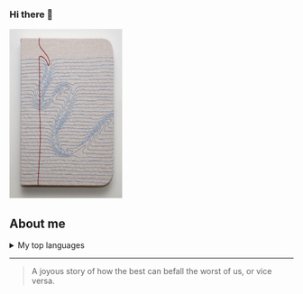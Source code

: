 ### Hi there 👋

<!--
**oldmcdonnell/oldmcdonnell** is a ✨ _special_ ✨ repository because its `README.md` (this file) appears on your GitHub profile.

Here are some ideas to get you started:

- 🔭 I’m currently working on ...
- 🌱 I’m currently learning ...
- 👯 I’m looking to collaborate on ...
- 🤔 I’m looking for help with ...
- 💬 Ask me about ...
- 📫 How to reach me: ...
- 😄 Pronouns: ...
- ⚡ Fun fact: ...
-->

<img alt="painting" src="https://github.com/oldmcdonnell/oldmcdonnell.github.io/blob/dev/img/PIC.jpg" width="200" height="300"/>



## About me


<details>
<summary>My top languages</summary>
  
| Rank | Languages |
|-----:|-----------|
|     1| Python    |
|     2| Javascript|
|     3| React       |
|     4| Django        |
|     6| T-SQL        |
|     7| Java       |
|     8| Bash       |
|     9| Mel     |
|     10| PHP       |
|     11| C       |


</details>


<!-- TO DO: add more details about me later -->

---
> A joyous story of how the best can befall the worst of us, or vice versa.

